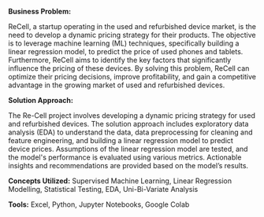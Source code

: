 



**Business Problem:**

ReCell, a startup operating in the used and refurbished device market, is the need to develop a dynamic
pricing strategy for their products.
The objective is to leverage machine learning (ML) techniques, specifically building a linear regression
model, to predict the price of used phones and tablets. Furthermore, ReCell aims to identify the key
factors that significantly influence the pricing of these devices.
By solving this problem, ReCell can optimize their pricing decisions, improve profitability, and gain a
competitive advantage in the growing market of used and refurbished devices.

**Solution Approach:**

The Re-Cell project involves developing a dynamic pricing strategy for used and refurbished devices.
The solution approach includes exploratory data analysis (EDA) to understand the data, data
preprocessing for cleaning and feature engineering, and building a linear regression model to predict
device prices.
Assumptions of the linear regression model are tested, and the model's performance is evaluated using
various metrics.
Actionable insights and recommendations are provided based on the model’s results.

**Concepts Utilized:** Supervised Machine Learning, Linear Regression Modelling, Statistical Testing, EDA, Uni-Bi-Variate Analysis

**Tools:** Excel, Python, Jupyter Notebooks, Google Colab
